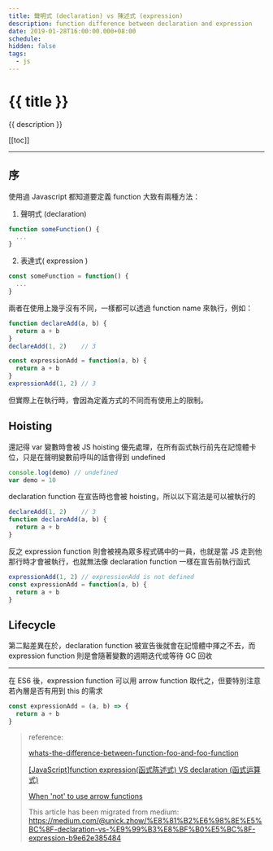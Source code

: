 ```yaml
---
title: 聲明式 (declaration) vs 陳述式 (expression)
description: function difference between declaration and expression
date: 2019-01-28T16:00:00.000+08:00
schedule:
hidden: false
tags:
  - js
---
```


# {{ title }}

{{ description }}

[[toc]]

---


## 序

使用過 Javascript 都知道要定義 function 大致有兩種方法：
1. 聲明式 (declaration)
```js
function someFunction() {
  ...
}
```

2. 表達式( expression )
```js
const someFunction = function() {
  ...
}
```

兩者在使用上幾乎沒有不同，一樣都可以透過 function name 來執行，例如：
```js
function declareAdd(a, b) {
  return a + b
}
declareAdd(1, 2)    // 3

const expressionAdd = function(a, b) {
  return a + b
}
expressionAdd(1, 2) // 3
```

但實際上在執行時，會因為定義方式的不同而有使用上的限制。

## Hoisting

還記得 var 變數時會被 JS hoisting 優先處理，在所有函式執行前先在記憶體卡位，只是在聲明變數前呼叫的話會得到 undefined
```js
console.log(demo) // undefined
var demo = 10
```

declaration function 在宣告時也會被 hoisting，所以以下寫法是可以被執行的
```js
declareAdd(1, 2)    // 3
function declareAdd(a, b) {
  return a + b
}
```

反之 expression function 則會被視為眾多程式碼中的一員，也就是當 JS 走到他那行時才會被執行，也就無法像 declaration function 一樣在宣告前執行函式
```js
expressionAdd(1, 2) // expressionAdd is not defined
const expressionAdd = function(a, b) {
  return a + b
}
```

## Lifecycle
第二點差異在於，declaration function 被宣告後就會在記憶體中揮之不去，而 expression function 則是會隨著變數的週期迭代或等待 GC 回收

---

在 ES6 後，expression function 可以用 arrow function 取代之，但要特別注意若內層是否有用到 this 的需求
```js
const expressionAdd = (a, b) => {
  return a + b
}
```

> reference:
>
> [whats-the-difference-between-function-foo-and-foo-function](https://stackoverflow.com/questions/5403121/whats-the-difference-between-function-foo-and-foo-function)
>
> [[JavaScript]function expression(函式陈述式) VS declaration (函式运算式)](https://dotblogs.com.tw/blackie1019/2014/10/25/147085)
>
> [When 'not' to use arrow functions](https://dmitripavlutin.com/when-not-to-use-arrow-functions-in-javascript/)
>
> This article has been migrated from medium: https://medium.com/@unick.zhow/%E8%81%B2%E6%98%8E%E5%BC%8F-declaration-vs-%E9%99%B3%E8%BF%B0%E5%BC%8F-expression-b9e62e385484
